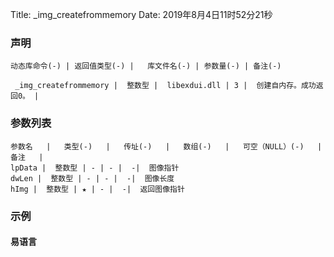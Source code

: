 Title: _img_createfrommemory
Date: 2019年8月4日11时52分21秒


### 声明


```table
动态库命令(-) | 返回值类型(-) |   库文件名(-) | 参数量(-) | 备注(-)

 _img_createfrommemory |  整数型 |  libexdui.dll | 3 |  创建自内存。成功返回0。 | 
```


### 参数列表

```table
参数名   |   类型(-)   |   传址(-)   |   数组(-)   |   可空（NULL）(-)   |   备注   |
lpData |  整数型 | - | - |  -|  图像指针
dwLen |  整数型 | - | - |  -|  图像长度
hImg |  整数型 | ★ | - |  -|  返回图像指针
```




### 示例
#### 易语言
```c

```